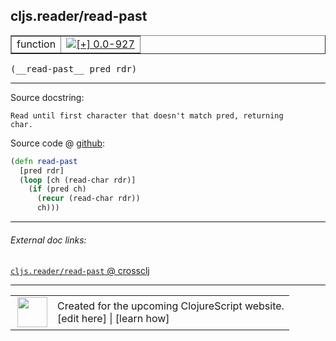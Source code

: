 ## cljs.reader/read-past



 <table border="1">
<tr>
<td>function</td>
<td><a href="https://github.com/cljsinfo/cljs-api-docs/tree/0.0-927"><img valign="middle" alt="[+] 0.0-927" title="Added in 0.0-927" src="https://img.shields.io/badge/+-0.0--927-lightgrey.svg"></a> </td>
</tr>
</table>


 <samp>
(__read-past__ pred rdr)<br>
</samp>

---





Source docstring:

```
Read until first character that doesn't match pred, returning
char.
```


Source code @ [github](https://github.com/clojure/clojurescript/blob/r3190/src/cljs/cljs/reader.cljs#L216-L223):

```clj
(defn read-past
  [pred rdr]
  (loop [ch (read-char rdr)]
    (if (pred ch)
      (recur (read-char rdr))
      ch)))
```

<!--
Repo - tag - source tree - lines:

 <pre>
clojurescript @ r3190
└── src
    └── cljs
        └── cljs
            └── <ins>[reader.cljs:216-223](https://github.com/clojure/clojurescript/blob/r3190/src/cljs/cljs/reader.cljs#L216-L223)</ins>
</pre>

-->

---



###### External doc links:

[`cljs.reader/read-past` @ crossclj](http://crossclj.info/fun/cljs.reader.cljs/read-past.html)<br>

---

 <table>
<tr><td>
<img valign="middle" align="right" width="48px" src="http://i.imgur.com/Hi20huC.png">
</td><td>
Created for the upcoming ClojureScript website.<br>
[edit here] | [learn how]
</td></tr></table>

[edit here]:https://github.com/cljsinfo/cljs-api-docs/blob/master/cljsdoc/cljs.reader/read-past.cljsdoc
[learn how]:https://github.com/cljsinfo/cljs-api-docs/wiki/cljsdoc-files

<!--

This information was too distracting to show to readers, but I'll leave it
commented here since it is helpful to:

- pretty-print the data used to generate this document
- and show how to retrieve that data



The API data for this symbol:

```clj
{:ns "cljs.reader",
 :name "read-past",
 :signature ["[pred rdr]"],
 :history [["+" "0.0-927"]],
 :type "function",
 :full-name-encode "cljs.reader/read-past",
 :source {:code "(defn read-past\n  [pred rdr]\n  (loop [ch (read-char rdr)]\n    (if (pred ch)\n      (recur (read-char rdr))\n      ch)))",
          :title "Source code",
          :repo "clojurescript",
          :tag "r3190",
          :filename "src/cljs/cljs/reader.cljs",
          :lines [216 223]},
 :full-name "cljs.reader/read-past",
 :docstring "Read until first character that doesn't match pred, returning\nchar."}

```

Retrieve the API data for this symbol:

```clj
;; from Clojure REPL
(require '[clojure.edn :as edn])
(-> (slurp "https://raw.githubusercontent.com/cljsinfo/cljs-api-docs/catalog/cljs-api.edn")
    (edn/read-string)
    (get-in [:symbols "cljs.reader/read-past"]))
```

-->
